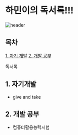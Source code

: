 # 하민이의 독서록!!!
![header](https://capsule-render.vercel.app/api?type=waving&color=auto&height=200&text=Welcome!&animation=fadeIn&fontSize=80&fontAlignY=35)

## 목차
[1. 자기 개발](#1-자기개발)
[2. 개발 공부](#2-개발-공부)

독서록  
## 1. 자기개발
<ul>
  <li>give and take</li>
</ul>

## 2. 개발 공부
<ul>
  <li>컴퓨터활용능력시험</li>
</ul>

